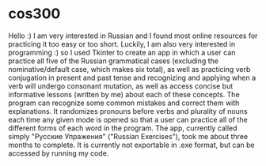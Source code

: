# cos300
Hello :) I am very interested in Russian and I found most online resources for practicing it too easy or too short. Luckily, I am also very interested in programming :) so I used Tkinter to create an app in which a user can practice all five of the Russian grammatical cases (excluding the nominative/default case, which makes six total), as well as practicing verb conjugation in present and past tense and recognizing and applying when a verb will undergo consonant mutation, as well as access concise but informative lessons (written by me) about each of these concepts. The program can recognize some common mistakes and correct them with explanations. It randomizes pronouns before verbs and plurality of nouns each time any given mode is opened so that a user can practice all of the different forms of each word in the program. The app, currently called simply "Русские Упражения" ("Russian Exercises"), took me about three months to complete. It is currently not exportable in .exe format, but can be accessed by running my code.
